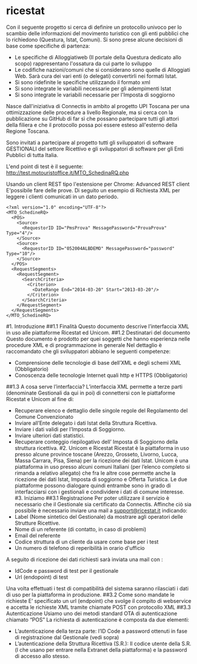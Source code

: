 # ricestat
Con il seguente progetto si cerca di definire un protocollo univoco per lo scambio delle informazioni del movimento turistico 
con gli enti pubblici che lo richiedono (Questura, Istat, Comuni).
Si sono prese alcune decisioni di base come specifiche di partenza:
* Le specifiche di Alloggiatiweb (Il portale della Questura dedicato allo scopo) rappresentano l'ossatura da cui parte lo sviluppo
* Le codifiche nazioni/comuni che si considerano sono quelle di Alloggiati Web. Sarà cura dei vari enti (o delegati) convertirli nei formati Istat.
* Si sono ridefinite le specifiche utilizzando il formato xml 
* Si sono integrate le variabili necessarie per gli adempimenti Istat
* Si sono integrate le variabili necessarie per l'Imposta di soggiorno

Nasce dall'iniziativa di Connectis in ambito al progetto UPI Toscana per una ottimizzazione delle procedure a livello Regionale, 
ma si cerca con la pubblicazione su GitHub di far sì che possano partecipare tutti gli attori della filiera e che il protocollo 
possa poi essere esteso all'esterno della Regione Toscana.

Sono invitati a partecipare al progetto tutti gli sviluppatori di software GESTIONALI del settore Ricettivo e gli sviluppatori 
di software per gli Enti Pubblici di tutta Italia.


L'end point di test è il seguente:
http://test.motouristoffice.it/MTO_SchedinaRQ.php

Usando un client REST tipo l'estensione per Chrome: Advanced REST client 
E'possibile fare delle prove.
Di seguito un esempio di Richiesta XML per leggere i clienti comunicati in un dato periodo.

```
<?xml version="1.0" encoding="UTF-8"?>
<MTO_SchedineRQ>
  <POS>
    <Source>
      <RequestorID ID="PmsProva" MessagePassword="ProvaProva" Type="4"/>
    </Source>
    <Source>
      <RequestorID ID="052004ALBDEMO" MessagePassword="password" Type="10"/>
    </Source>
  </POS>
  <RequestSegments>
    <RequestSegment>
      <SearchCriteria>
        <Criterion>
          <DateRange End="2014-03-20" Start="2013-03-20"/>
        </Criterion>
      </SearchCriteria>
    </RequestSegment>
  </RequestSegments>
</MTO_SchedineRQ>
```

#1. Introduzione
##1.1 Finalità
Questo documento descrive l’interfaccia XML in uso alle piattaforme Ricestat ed Unicom.
##1.2 Destinatari del documento
Questo documento è prodotto per quei soggetti che hanno esperienza nelle procedure XML e di programmazione in generale
Nel dettaglio è raccomandato che gli sviluppatori abbiano le seguenti competenze:
* Comprensione delle tecnologie di base dell’XML e degli schemi XML (Obbligatorio)
* Conoscenza delle tecnologie Internet quali http e HTTPS (Obbligatorio)

##1.3 A cosa serve l’interfaccia?
L’interfaccia XML permette a terze parti (denominate Gestionali da qui in poi) di connettersi con le piattaforme Ricestat e Unicom al fine di:
* Recuperare elenco e dettaglio delle singole regole del Regolamento del Comune Convenzionato
* Inviare all’Ente delegato i dati Istat della Struttura Ricettiva.
* Inviare i dati validi per l’Imposta di Soggiorno.
* Inviare ulteriori dati statistici.
* Recuperare conteggio riepilogativo dell’ Imposta di Soggiorno della struttura ricettiva.
#2. Unicom e Ricestat
Ricestat è la piattaforma in uso presso alcune province toscane (Arezzo, Grosseto, Livorno, Lucca, Massa Carrara, Pisa, Siena) per la ricezione dei dati Istat.
Unicom è una piattaforma in uso presso alcuni comuni Italiani (per l’elenco completo si rimanda  a relativo allegato) che fra le altre cose permette anche la ricezione dei dati Istat, Imposta di soggiorno e Offerta Turistica.
Le due piattaforme possono dialogare quindi entrambe sono in grado di interfacciarsi con i gestionali e condividere i dati di comune interesse.
#3.  Iniziamo
##3.1 Registrazione
Per poter utilizzare il servizio è necessario che il Gestionale sia certificato da Connectis. Affinche ciò sia possibile è necessario inviare una mail a support@ricestat.it indicando:
* Label (Nome sintetico del Gestionale) da mostrare agli operatori delle Strutture Ricettive.
* Nome di un referente (di contatto, in caso di problemi)
* Email del referente
* Codice struttura di un cliente da usare come base per i test
* Un numero di telefono di reperibilità in orario d'ufficio

A seguito di ricezione dei dati richiesti sarà inviata una mail con :
* IdCode e password di test per il gestionale
* Url (endopoint) di test

Una volta effettuati i test di compatibilità del sistema saranno rilasciati i dati di uso per la piattaforma in produzione.
##3.2 Come sono mandate le richieste
E’ specificato un url (endpoint) che svolge il compito di webservice e accetta le richieste XML tramite chiamate POST con protocollo XML
##3.3 Autenticazione
Usiamo uno dei metodi standard OTA di autenticazione  chiamato “POS” 
La richiesta di autenticazione è composta da due elementi:
* L’autenticazione della terza parte: l’ID Code  a password ottenuti in fase di registrazione dal Gestionale (vedi sopra)
* L’autenticazione della Struttura Ricettiva (S.R.): Il codice utente della S.R. (l che usano per entrare nella Extranet della piattaforma)  e la password di accesso allo stesso. 

